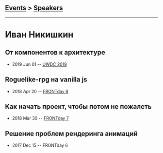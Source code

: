 ## [Events](../README.md) > [Speakers](../speakers.md)
---

# Иван Никишкин

## От компонентов к архитектуре
- 2019 Jun 01 -- [UWDC 2019](https://youtu.be/o99D6zgi31g)    
## Roguelike-rpg на vanilla js
- 2018 Apr 20 -- [FRONTday 8](https://youtu.be/ZSEyI-FSnlg?t=3579)    
## Как начать проект, чтобы потом не пожалеть
- 2018 Mar 30 -- [FRONTday 7](https://youtu.be/iUamlshzIHY?t=6070)    
## Решение проблем рендеринга анимаций
- 2017 Dec 15 -- FRONTday 6    
